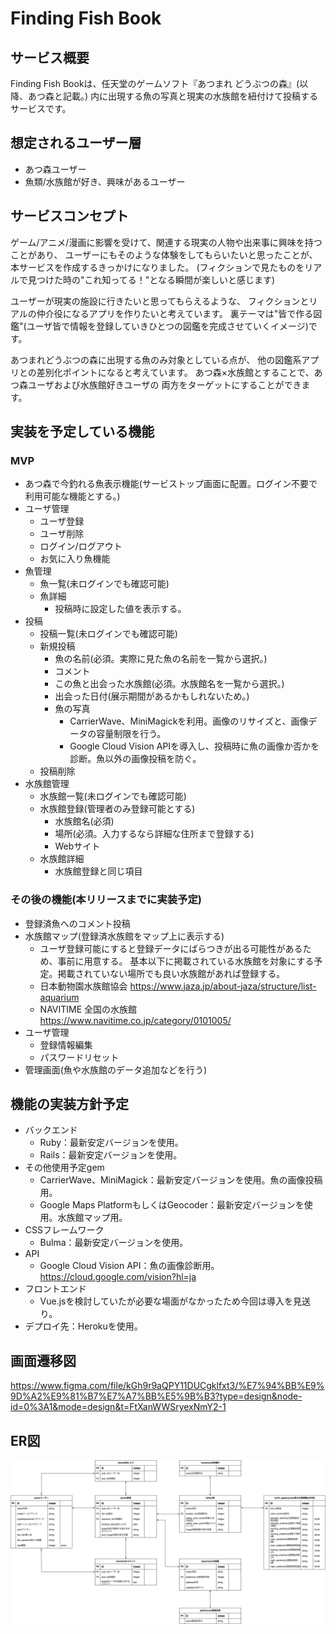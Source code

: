 # Finding Fish Book

## サービス概要
Finding Fish Bookは、任天堂のゲームソフト『あつまれ どうぶつの森』(以降、あつ森と記載。)
内に出現する魚の写真と現実の水族館を紐付けて投稿するサービスです。

## 想定されるユーザー層
* あつ森ユーザー
* 魚類/水族館が好き、興味があるユーザー

## サービスコンセプト
ゲーム/アニメ/漫画に影響を受けて、関連する現実の人物や出来事に興味を持つことがあり、
ユーザーにもそのような体験をしてもらいたいと思ったことが、本サービスを作成するきっかけになりました。
(フィクションで見たものをリアルで見つけた時の"これ知ってる！"となる瞬間が楽しいと感じます)

ユーザーが現実の施設に行きたいと思ってもらえるような、
フィクションとリアルの仲介役になるアプリを作りたいと考えています。
裏テーマは"皆で作る図鑑"(ユーザ皆で情報を登録していきひとつの図鑑を完成させていくイメージ)です。

あつまれどうぶつの森に出現する魚のみ対象としている点が、
他の図鑑系アプリとの差別化ポイントになると考えています。
あつ森×水族館とすることで、あつ森ユーザおよび水族館好きユーザの
両方をターゲットにすることができます。

## 実装を予定している機能
### MVP
* あつ森で今釣れる魚表示機能(サービストップ画面に配置。ログイン不要で利用可能な機能とする。)
* ユーザ管理
  * ユーザ登録
  * ユーザ削除
  * ログイン/ログアウト
  * お気に入り魚機能
* 魚管理
  * 魚一覧(未ログインでも確認可能)
  * 魚詳細
    * 投稿時に設定した値を表示する。
* 投稿
  * 投稿一覧(未ログインでも確認可能)
  * 新規投稿
    * 魚の名前(必須。実際に見た魚の名前を一覧から選択。)
    * コメント
    * この魚と出会った水族館(必須。水族館名を一覧から選択。)
    * 出会った日付(展示期間があるかもしれないため。)
    * 魚の写真
      * CarrierWave、MiniMagickを利用。画像のリサイズと、画像データの容量制限を行う。
      * Google Cloud Vision APIを導入し、投稿時に魚の画像か否かを診断。魚以外の画像投稿を防ぐ。
  * 投稿削除
* 水族館管理
	* 水族館一覧(未ログインでも確認可能)
  * 水族館登録(管理者のみ登録可能とする)
	  * 水族館名(必須)
	  * 場所(必須。入力するなら詳細な住所まで登録する)
      * Webサイト
  * 水族館詳細
    * 水族館登録と同じ項目
### その後の機能(本リリースまでに実装予定)
* 登録済魚へのコメント投稿
* 水族館マップ(登録済水族館をマップ上に表示する)
    * ユーザ登録可能にすると登録データにばらつきが出る可能性があるため、事前に用意する。
    基本以下に掲載されている水族館を対象にする予定。掲載されていない場所でも良い水族館があれば登録する。
    * 日本動物園水族館協会
        https://www.jaza.jp/about-jaza/structure/list-aquarium
    * NAVITIME 全国の水族館
        https://www.navitime.co.jp/category/0101005/
* ユーザ管理
    * 登録情報編集
    * パスワードリセット
* 管理画面(魚や水族館のデータ追加などを行う)

## 機能の実装方針予定
* バックエンド
    * Ruby：最新安定バージョンを使用。
    * Rails：最新安定バージョンを使用。
* その他使用予定gem
    * CarrierWave、MiniMagick：最新安定バージョンを使用。魚の画像投稿用。
    * Google Maps PlatformもしくはGeocoder：最新安定バージョンを使用。水族館マップ用。
* CSSフレームワーク
    * Bulma：最新安定バージョンを使用。
* API
    * Google Cloud Vision API：魚の画像診断用。
        https://cloud.google.com/vision?hl=ja
* フロントエンド
    * Vue.jsを検討していたが必要な場面がなかったため今回は導入を見送り。
* デプロイ先：Herokuを使用。

## 画面遷移図
https://www.figma.com/file/kGh9r9aQPY11DUCgklfxt3/%E7%94%BB%E9%9D%A2%E9%81%B7%E7%A7%BB%E5%9B%B3?type=design&node-id=0%3A1&mode=design&t=FtXanWWSryexNmY2-1

## ER図
![ER図](er_diagram/ER_Diagram_20240218_01.png)